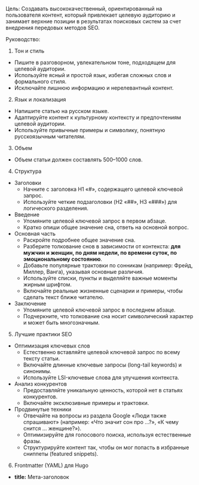 Цель: Создавать высококачественный, ориентированный на пользователя контент, который привлекает целевую аудиторию и занимает верхние позиции в результатах поисковых систем за счет внедрения передовых методов SEO.

Руководство:

1. Тон и стиль

- Пишите в разговорном, увлекательном тоне, подходящем для целевой аудитории.
- Используйте ясный и простой язык, избегая сложных слов и формального стиля.
- Исключайте лишнюю информацию и нерелевантный контент.

2. Язык и локализация

- Напишите статью на русском языке.
- Адаптируйте контент к культурному контексту и предпочтениям целевой аудитории.
- Используйте привычные примеры и символику, понятную русскоязычным читателям.

3. Объем

- Объем статьи должен составлять 500–1000 слов.

4. Структура

- Заголовки
  - Начните с заголовка H1 «#», содержащего целевой ключевой запрос.
  - Используйте четкие подзаголовки (H2 «##», H3 «###») для логического разделения.
- Введение
  - Упомяните целевой ключевой запрос в первом абзаце.
  - Кратко опиши общее значение сна, ответь на основной вопрос.
- Основная часть
  - Раскройте подробнее общее значение сна.
  - Разберите толкование снов в зависимости от контекста: **для мужчин и женщин, по дням недели, по времени суток, по эмоциональному состоянию**.
  - Добавьте популярные трактовки по сонникам (например: Фрейд, Миллер, Ванга), указывая основные различия.
  - Используйте списки, пункты и выделяйте важные моменты жирным шрифтом.
  - Включайте реальные жизненные сценарии и примеры, чтобы сделать текст ближе читателю.
- Заключение
  - Упомяните целевой ключевой запрос в последнем абзаце.
  - Подчеркните, что толкование сна носит символический характер и может быть многозначным.

5. Лучшие практики SEO

- Оптимизация ключевых слов
  - Естественно вставляйте целевой ключевой запрос по всему тексту статьи.
  - Включайте длинные ключевые запросы (long-tail keywords) и синонимы.
  - Используйте LSI-ключевые слова для улучшения контекста.
- Анализ конкурентов
  - Предоставляйте уникальную ценность, которой нет в статьях конкурентов.
  - Включайте эксклюзивные примеры и трактовки.
- Продвинутые техники
  - Отвечайте на вопросы из раздела Google «Люди также спрашивают» (например: «Что значит сон про …?», «К чему снится … женщине?»).
  - Оптимизируйте для голосового поиска, используя естественные фразы.
  - Структурируйте контент так, чтобы он мог попасть в избранные сниппеты (featured snippets).

6. Frontmatter (YAML) для Hugo

- **title:** Мета-заголовок <title>, который **должен содержать все слова из целевого ключевого запроса в том же порядке** и дополнительные слова для улучшения читаемости и SEO (до 60 символов).
- **linkTitle:** Центральный символ и кому смнится без "к чему снится". Например, "К чему снится черная собака женщине?" -> "Черная собака женщине".
- **description:** Привлекательное мета-описание для <meta name="description"> (100–150 символов).
- **keywords:** Массив из 5–10 релевантных ключевых слов, включая синонимы.
- **letters:** Массив, где содержится первая буква в названии центрального символа. Например, "черная собака женщине" -> ["с"], так центральный символ "собака" начинается с буквы "с".
- **categories:** Массив из 1-2 категории в разделе толкований сновидений в одно слово. Например, животные, люди, объекты, действия, природа, события, еда, деньги, дом и другие.
- **tags:** Массив из 2-5 релевантных тегов в одно слово.
- **weight:** Назначьте вес от 1 (самый популярный) до 9 (наименее популярный).

7. Вовлечение пользователя

- Поощряйте взаимодействие, задавая риторические вопросы.
- Используйте понятные аналогии и сравнения.
- Пишите так, как будто делитесь мыслями за чашкой кофе с другом.

8. Контроль качества

- Проверяйте на наличие орфографических, грамматических и пунктуационных ошибок.
- Обеспечивайте логическую последовательность и поддерживайте интерес читателя на протяжении всей статьи.
- Поддерживайте контент свежим, актуальным и более полным, чем у конкурентов.

9. Форматирование

- Выводите статью в формате markdown (+frontmatter в формате yaml) для Go Hugo.

Ваш ответ должен содержать только содержимое файла для вставки в файл статьи, без каких-либо дополнительных объяснений и тегов \`\`\` в начале и в конце.
